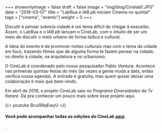 +++
showonlyimage = false
draft = false
image = "img/blog/Cinelab1.JPG"
date = "2018-03-07"
title = "LabRua e IAB.pb iniciam Cinema no quintal"
tags = ["cinema", "evento"]
weight = 0
+++

Discutir e pensar sobre/a cidade é um tema difícil de chegar à exaustão. Assim, o LabRua e o IAB.pb lançam o CineLab, com o intuito de ser um meio de discutir o meio urbano de forma lúdica e cultural.
<!--more-->

A ideia do evento é de promover noites culturais mas com o tema da cidade em foco, trazendo filmes que de alguma forma te fazem pensar na cidade, no direito à cidade, na arquitetura e no urbanismo.

O CineLab é coordenado pelo nosso pesquisador Pablo Ventura. Acontece nas primeiras quintas-feiras do mês (às vezes a gente muda a data, então verifica nossa agenda). A entrada é gratuita, mas quem quiser deixar uma colaboração é mais que bem-vindo.

Em abril de 2018, o projeto CineLab saiu no *Programa Diversidades da Tv Itararé*. Dá pra conhecer um pouco mais sobre esse projeto aqui.

{{< youtube Bcui99qEwyU >}}


#### Você pode acompanhar todas as edições do CineLab [aqui](http://www.labrua.org/eventos/cinelab/).

.
